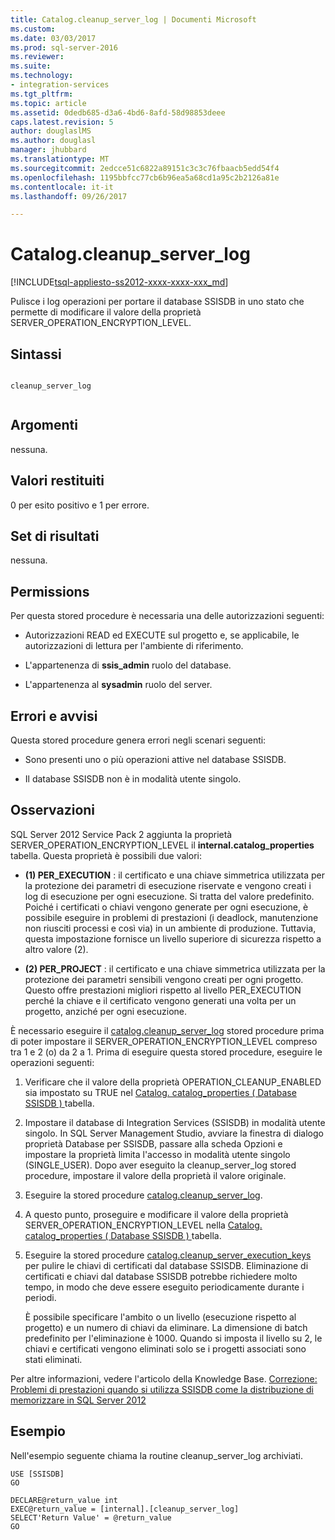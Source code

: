 ```yaml
---
title: Catalog.cleanup_server_log | Documenti Microsoft
ms.custom: 
ms.date: 03/03/2017
ms.prod: sql-server-2016
ms.reviewer: 
ms.suite: 
ms.technology:
- integration-services
ms.tgt_pltfrm: 
ms.topic: article
ms.assetid: 0dedb685-d3a6-4bd6-8afd-58d98853deee
caps.latest.revision: 5
author: douglaslMS
ms.author: douglasl
manager: jhubbard
ms.translationtype: MT
ms.sourcegitcommit: 2edcce51c6822a89151c3c3c76fbaacb5edd54f4
ms.openlocfilehash: 1195bbfcc77cb6b96ea5a68cd1a95c2b2126a81e
ms.contentlocale: it-it
ms.lasthandoff: 09/26/2017

---
```

# <a name="catalogcleanupserverlog"></a>Catalog.cleanup_server_log
[!INCLUDE[tsql-appliesto-ss2012-xxxx-xxxx-xxx_md](../../includes/tsql-appliesto-ss2012-xxxx-xxxx-xxx-md.md)]

  Pulisce i log operazioni per portare il database SSISDB in uno stato che permette di modificare il valore della proprietà SERVER_OPERATION_ENCRYPTION_LEVEL.  
  
## <a name="syntax"></a>Sintassi  
  
```  
  
cleanup_server_log  
  
```  
  
## <a name="arguments"></a>Argomenti  
 nessuna.  
  
## <a name="return-code-values"></a>Valori restituiti  
 0 per esito positivo e 1 per errore.  
  
## <a name="result-sets"></a>Set di risultati  
 nessuna.  
  
## <a name="permissions"></a>Permissions  
 Per questa stored procedure è necessaria una delle autorizzazioni seguenti:  
  
-   Autorizzazioni READ ed EXECUTE sul progetto e, se applicabile, le autorizzazioni di lettura per l'ambiente di riferimento.  
  
-   L'appartenenza di **ssis_admin** ruolo del database.  
  
-   L'appartenenza al **sysadmin** ruolo del server.  
  
## <a name="errors-and-warnings"></a>Errori e avvisi  
 Questa stored procedure genera errori negli scenari seguenti:  
  
-   Sono presenti uno o più operazioni attive nel database SSISDB.  
  
-   Il database SSISDB non è in modalità utente singolo.  
  
## <a name="remarks"></a>Osservazioni  
 SQL Server 2012 Service Pack 2 aggiunta la proprietà SERVER_OPERATION_ENCRYPTION_LEVEL il **internal.catalog_properties** tabella. Questa proprietà è possibili due valori:  
  
-   **(1) PER_EXECUTION** : il certificato e una chiave simmetrica utilizzata per la protezione dei parametri di esecuzione riservate e vengono creati i log di esecuzione per ogni esecuzione. Si tratta del valore predefinito. Poiché i certificati o chiavi vengono generate per ogni esecuzione, è possibile eseguire in problemi di prestazioni (i deadlock, manutenzione non riusciti processi e così via) in un ambiente di produzione. Tuttavia, questa impostazione fornisce un livello superiore di sicurezza rispetto a altro valore (2).  
  
-   **(2) PER_PROJECT** : il certificato e una chiave simmetrica utilizzata per la protezione dei parametri sensibili vengono creati per ogni progetto. Questo offre prestazioni migliori rispetto al livello PER_EXECUTION perché la chiave e il certificato vengono generati una volta per un progetto, anziché per ogni esecuzione.  
  
 È necessario eseguire il [catalog.cleanup_server_log](../../integration-services/system-stored-procedures/catalog-cleanup-server-log.md) stored procedure prima di poter impostare il SERVER_OPERATION_ENCRYPTION_LEVEL compreso tra 1 e 2 (o) da 2 a 1. Prima di eseguire questa stored procedure, eseguire le operazioni seguenti:  
  
1.  Verificare che il valore della proprietà OPERATION_CLEANUP_ENABLED sia impostato su TRUE nel [Catalog. catalog_properties &#40; Database SSISDB &#41; ](../../integration-services/system-views/catalog-catalog-properties-ssisdb-database.md) tabella.  
  
2.  Impostare il database di Integration Services (SSISDB) in modalità utente singolo. In SQL Server Management Studio, avviare la finestra di dialogo proprietà Database per SSISDB, passare alla scheda Opzioni e impostare la proprietà limita l'accesso in modalità utente singolo (SINGLE_USER). Dopo aver eseguito la cleanup_server_log stored procedure, impostare il valore della proprietà il valore originale.  
  
3.  Eseguire la stored procedure [catalog.cleanup_server_log](../../integration-services/system-stored-procedures/catalog-cleanup-server-log.md).  
  
4.  A questo punto, proseguire e modificare il valore della proprietà SERVER_OPERATION_ENCRYPTION_LEVEL nella [Catalog. catalog_properties &#40; Database SSISDB &#41; ](../../integration-services/system-views/catalog-catalog-properties-ssisdb-database.md) tabella.  
  
5.  Eseguire la stored procedure [catalog.cleanup_server_execution_keys](../../integration-services/system-stored-procedures/catalog-cleanup-server-execution-keys.md) per pulire le chiavi di certificati dal database SSISDB. Eliminazione di certificati e chiavi dal database SSISDB potrebbe richiedere molto tempo, in modo che deve essere eseguito periodicamente durante i periodi.  
  
     È possibile specificare l'ambito o un livello (esecuzione rispetto al progetto) e un numero di chiavi da eliminare. La dimensione di batch predefinito per l'eliminazione è 1000. Quando si imposta il livello su 2, le chiavi e certificati vengono eliminati solo se i progetti associati sono stati eliminati.  
  
 Per altre informazioni, vedere l'articolo della Knowledge Base. [Correzione: Problemi di prestazioni quando si utilizza SSISDB come la distribuzione di memorizzare in SQL Server 2012](http://support.microsoft.com/kb/2972285)  
  
## <a name="example"></a>Esempio  
 Nell'esempio seguente chiama la routine cleanup_server_log archiviati.  
  
```tsql  
USE [SSISDB]  
GO  
  
DECLARE@return_value int  
EXEC@return_value = [internal].[cleanup_server_log]  
SELECT'Return Value' = @return_value  
GO  
  
```  
  
  
